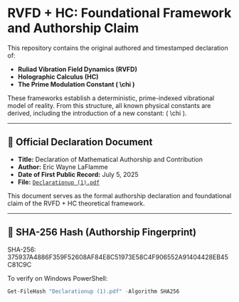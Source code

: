 # RVFD + HC: Foundational Framework and Authorship Claim

This repository contains the original authored and timestamped declaration of:

- **Ruliad Vibration Field Dynamics (RVFD)**
- **Holographic Calculus (HC)**
- **The Prime Modulation Constant \( \chi \)**

These frameworks establish a deterministic, prime-indexed vibrational model of reality. From this structure, all known physical constants are derived, including the introduction of a new constant: \( \chi \).

---

## 📄 Official Declaration Document

- **Title:** Declaration of Mathematical Authorship and Contribution  
- **Author:** Eric Wayne LaFlamme  
- **Date of First Public Record:** July 5, 2025  
- **File:** [`Declarationup (1).pdf`](Declarationup%20(1).pdf)

This document serves as the formal authorship declaration and foundational claim of the RVFD + HC theoretical framework.

---

## 🔐 SHA-256 Hash (Authorship Fingerprint)

SHA-256:
375937A4886F359F52608AF84E8C51973E58C4F906552A91404428EB45C81C9C

To verify on Windows PowerShell:

```powershell
Get-FileHash "Declarationup (1).pdf" -Algorithm SHA256

